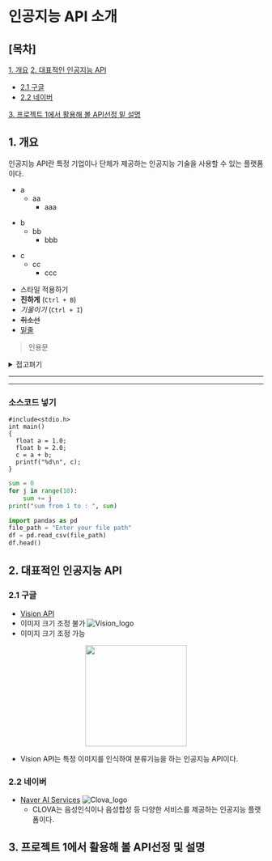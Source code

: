 
# 인공지능 API 소개

## [목차]
[1. 개요](#1-개요)
[2. 대표적인 인공지능 API](#2-대표적인-인공지능-api)
  - [2.1 구글](#21-구글)
  - [2.2 네이버](#22-네이버)

[3. 프로젝트 1에서 활용해 볼 API선정 밑 설명](#3-프로젝트-1에서-활용해-볼-api선정-및-설명)

## 1. 개요
인공지능 API란 특정 기업이나 단체가 제공하는 인공지능 기술을 사용할 수 있는 플랫폼이다.

* a
  * aa
    * aaa

+ b
  + bb
    + bbb

- c
  - cc
    - ccc

* 스타일 적용하기
* **진하게** (`Ctrl + B`)
* _기울이기_ (`Ctrl + I`)
* <s>취소선</s>
* <u>밑줄</u>

> 인용문
<details><summary>접고펴기</summary>내용</details>

---
***

### 소스코드 넣기
```
#include<stdio.h>
int main()
{
  float a = 1.0;
  float b = 2.0;
  c = a + b;
  printf("%d\n", c);
}
```
```python
sum = 0
for j in range(10):
    sum += j
print("sum from 1 to : ", sum)
```

```python
import pandas as pd
file_path = "Enter your file path"
df = pd.read_csv(file_path)
df.head()
```


## 2. 대표적인 인공지능 API

### 2.1 구글
* [Vision API](https://cloud.google.com/vision?hl=ko)
* 이미지 크기 조정 불가
![Vision_logo](https://community.appinventor.mit.edu/uploads/default/2ad031bc25a55c4d3f55ff5ead8b2de63cdf28bf)
* 이미지 크기 조정 가능
<p align="center">
<img src="./Vision_logo.png" width="200"/>
</p>

  * Vision API는 특정 이미지를 인식하여 분류기능을 하는 인공지능 API이다.


### 2.2 네이버
* [Naver AI Services](https://www.ncloud.com/product/aiService)
![Clova_logo](https://ssl.pstatic.net/static/clova/service/clova_ai/og/clova_official_website_og_image.jpg)
  * CLOVA는 음성인식이나 음성합성 등 다양한 서비스를 제공하는 인공지능 플랫폼이다.


## 3. 프로젝트 1에서 활용해 볼 API선정 및 설명


